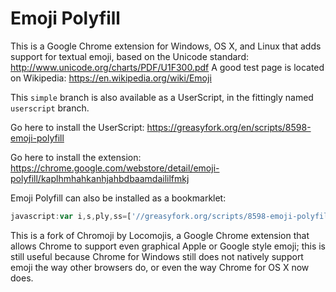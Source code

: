 Emoji Polyfill
========

This is a Google Chrome extension for Windows, OS X, and Linux that adds support
for textual emoji, based on the Unicode standard: http://www.unicode.org/charts/PDF/U1F300.pdf
A good test page is located on Wikipedia: https://en.wikipedia.org/wiki/Emoji

This `simple` branch is also available as a UserScript, in the fittingly named
`userscript` branch.

Go here to install the UserScript: https://greasyfork.org/en/scripts/8598-emoji-polyfill

Go here to install the extension: https://chrome.google.com/webstore/detail/emoji-polyfill/kaplhmhahkanhjahbdbaamdaililfmkj

Emoji Polyfill can also be installed as a bookmarklet:
```javascript
javascript:var i,s,ply,ss=['//greasyfork.org/scripts/8598-emoji-polyfill/code/Emoji Polyfill.user.js'];if(!ply){ply=true;for(i=ss.length;i--;){s=document.createElement('script');s.src=ss[i];document.body.appendChild(s);}}void(0);
```

This is a fork of Chromoji by Locomojis, a Google Chrome extension that allows Chrome to
support even graphical Apple or Google style emoji; this is still useful because
Chrome for Windows still does not natively support emoji the way other browsers do, or
even the way Chrome for OS X now does.
